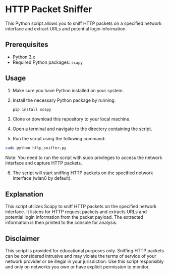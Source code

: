 # HTTP Packet Sniffer

This Python script allows you to sniff HTTP packets on a specified network interface and extract URLs and potential login information.

## Prerequisites

- Python 3.x
- Required Python packages: `scapy`

## Usage

1. Make sure you have Python installed on your system.
2. Install the necessary Python package by running:

   ```bash
   pip install scapy
3. Clone or download this repository to your local machine.

4. Open a terminal and navigate to the directory containing the script.

5. Run the script using the following command:

  ```bash
  sudo python http_sniffer.py
```
Note: You need to run the script with sudo privileges to access the network interface and capture HTTP packets.

6. The script will start sniffing HTTP packets on the specified network interface (wlan0 by default).

## Explanation
This script utilizes Scapy to sniff HTTP packets on the specified network interface. It listens for HTTP request packets and extracts URLs and potential login information from the packet payload. The extracted information is then printed to the console for analysis.

## Disclaimer
This script is provided for educational purposes only. Sniffing HTTP packets can be considered intrusive and may violate the terms of service of your network provider or be illegal in your jurisdiction. Use this script responsibly and only on networks you own or have explicit permission to monitor.
